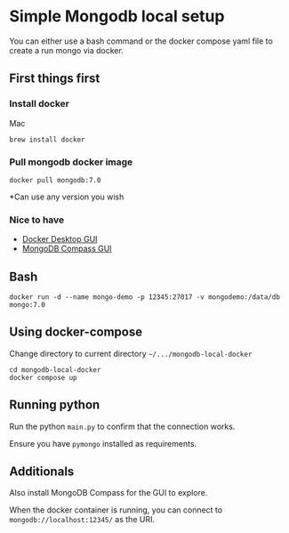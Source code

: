# Simple Mongodb local setup

You can either use a bash command or the docker compose yaml file to create a run mongo via docker.

## First things first

### Install docker

Mac
```
brew install docker
```

### Pull mongodb docker image

```
docker pull mongodb:7.0
```

*Can use any version you wish

### Nice to have

- [Docker Desktop GUI](https://www.docker.com/products/docker-desktop/)
- [MongoDB Compass GUI](https://www.mongodb.com/products/tools/compass)


## Bash

```
docker run -d --name mongo-demo -p 12345:27017 -v mongodemo:/data/db mongo:7.0
```

## Using docker-compose

Change directory to current directory `~/.../mongodb-local-docker`

```
cd mongodb-local-docker
docker compose up
```

## Running python

Run the python `main.py` to confirm that the connection works.

Ensure you have `pymongo` installed as requirements.


## Additionals

Also install MongoDB Compass for the GUI to explore.

When the docker container is running, you can connect to `mongodb://localhost:12345/` as the URI.
